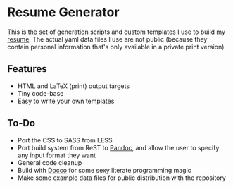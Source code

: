 Resume Generator
================

This is the set of generation scripts and custom templates I use to build [my
resume][]. The actual yaml data files I use are not public (because they contain
personal information that's only available in a private print version).

Features
--------

-   HTML and LaTeX (print) output targets
-   Tiny code-base
-   Easy to write your own templates

To-Do
-----

-   Port the CSS to SASS from LESS
-   Port build system from ReST to [Pandoc][], and allow the user to specify any
    input format they want
-   General code cleanup
-   Build with [Docco][] for some sexy literate programming magic
-   Make some example data files for public distribution with the repository

  [my resume]: https://www.cise.ufl.edu/~woodruff/
  [Pandoc]: http://johnmacfarlane.net/pandoc/
  [Docco]: https://github.com/jashkenas/docco

